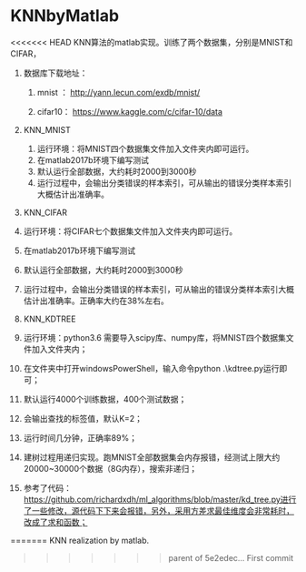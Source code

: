 # KNNbyMatlab
<<<<<<< HEAD
KNN算法的matlab实现。训练了两个数据集，分别是MNIST和CIFAR，

1. 数据库下载地址：

   1. mnist ： http://yann.lecun.com/exdb/mnist/	

   2. cifar10： https://www.kaggle.com/c/cifar-10/data

2. KNN_MNIST

   1. 运行环境：将MNIST四个数据集文件加入文件夹内即可运行。
   2. 在matlab2017b环境下编写测试
   3. 默认运行全部数据，大约耗时2000到3000秒
   4. 运行过程中，会输出分类错误的样本索引，可从输出的错误分类样本索引大概估计出准确率。
 3. KNN_CIFAR
   1. 运行环境：将CIFAR七个数据集文件加入文件夹内即可运行。
   2. 在matlab2017b环境下编写测试
   3. 默认运行全部数据，大约耗时2000到3000秒
   4. 运行过程中，会输出分类错误的样本索引，可从输出的错误分类样本索引大概估计出准确率。正确率大约在38%左右。
 4. KNN_KDTREE
   1. 运行环境：python3.6 需要导入scipy库、numpy库，将MNIST四个数据集文件加入文件夹内；
   2. 在文件夹中打开windowsPowerShell，输入命令python .\kdtree.py运行即可；
   3. 默认运行4000个训练数据，400个测试数据；
   4. 会输出查找的标签值，默认K=2；
   5. 运行时间几分钟，正确率89%；
   6. 建树过程用递归实现。跑MNIST全部数据集会内存报错，经测试上限大约20000~30000个数据（8G内存），搜索非递归；
   7. 参考了代码：https://github.com/richardxdh/ml_algorithms/blob/master/kd_tree.py进行了一些修改，源代码下下来会报错，另外，采用方差求最佳维度会非常耗时，改成了求和函数；



=======
KNN realization by matlab.
>>>>>>> parent of 5e2edec... First commit
